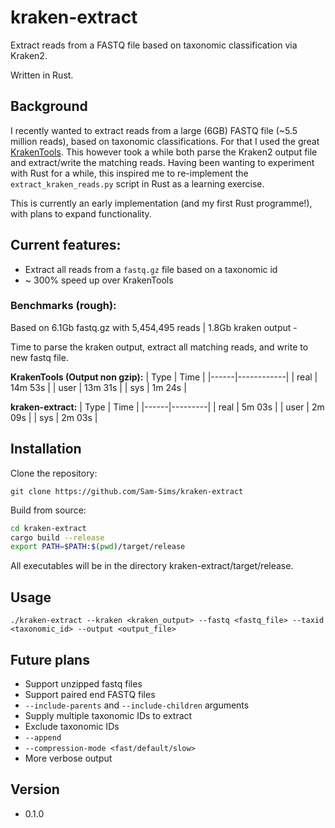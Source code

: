 # kraken-extract

Extract reads from a FASTQ file based on taxonomic classification via Kraken2.

Written in Rust.

## Background

I recently wanted to extract reads from a large (6GB) FASTQ file (~5.5 million reads), based on taxonomic classifications. For that I used the great [KrakenTools](https://github.com/jenniferlu717/KrakenTools). This however took a while both parse the Kraken2 output file and extract/write the matching reads. Having been wanting to experiment with Rust for a while, this inspired me to re-implement the `extract_kraken_reads.py` script in Rust as a learning exercise.

This is currently an early implementation (and my first Rust programme!), with plans to expand functionality.

## Current features:

- Extract all reads from a `fastq.gz` file based on a taxonomic id
- ~ 300% speed up over KrakenTools

### Benchmarks (rough):

Based on 6.1Gb fastq.gz with 5,454,495 reads | 1.8Gb kraken output - 

Time to parse the kraken output, extract all matching reads, and write to new fastq file.

**KrakenTools (Output non gzip):**
| Type | Time       |
|------|------------|
| real | 14m 53s |
| user | 13m 31s |
| sys  | 1m 24s  |

**kraken-extract:**
| Type | Time    |
|------|---------|
| real | 5m 03s |
| user | 2m 09s |
| sys  | 2m 03s |

## Installation

Clone the repository:
```
git clone https://github.com/Sam-Sims/kraken-extract
```

Build from source:
```bash
cd kraken-extract
cargo build --release
export PATH=$PATH:$(pwd)/target/release
```

All executables will be in the directory kraken-extract/target/release.

## Usage

```
./kraken-extract --kraken <kraken_output> --fastq <fastq_file> --taxid <taxonomic_id> --output <output_file>
```

## Future plans
- Support unzipped fastq files
- Support paired end FASTQ files
- `--include-parents` and `--include-children` arguments
- Supply multiple taxonomic IDs to extract
- Exclude taxonomic IDs
- `--append`
- `--compression-mode <fast/default/slow>`
- More verbose output

## Version
- 0.1.0